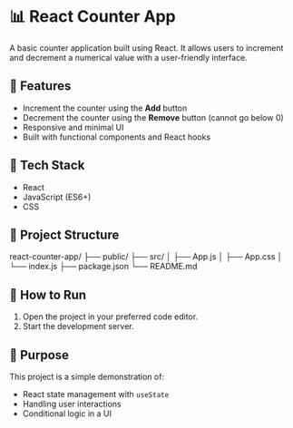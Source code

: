 # 📊 React Counter App

A basic counter application built using React. It allows users to increment and decrement a numerical value with a user-friendly interface.

## 🔹 Features

- Increment the counter using the **Add** button
- Decrement the counter using the **Remove** button (cannot go below 0)
- Responsive and minimal UI
- Built with functional components and React hooks

## 🧰 Tech Stack

- React
- JavaScript (ES6+)
- CSS

## 📁 Project Structure

react-counter-app/
├── public/
├── src/
│ ├── App.js
│ ├── App.css
│ └── index.js
├── package.json
└── README.md

## 🚀 How to Run

1. Open the project in your preferred code editor.
2. Start the development server.

## 🎯 Purpose

This project is a simple demonstration of:

- React state management with `useState`
- Handling user interactions
- Conditional logic in a UI


